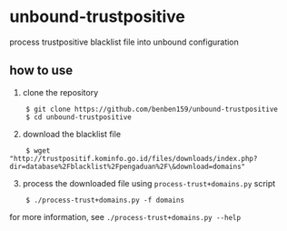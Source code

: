 # unbound-trustpositive
process trustpositive blacklist file into unbound configuration

## how to use

1. clone the repository

```
    $ git clone https://github.com/benben159/unbound-trustpositive
    $ cd unbound-trustpositive
```

2. download the blacklist file

```
    $ wget "http://trustpositif.kominfo.go.id/files/downloads/index.php?dir=database%2Fblacklist%2Fpengaduan%2F\&download=domains"
```

3. process the downloaded file using `process-trust+domains.py` script

```
    $ ./process-trust+domains.py -f domains
```

for more information, see `./process-trust+domains.py --help`
